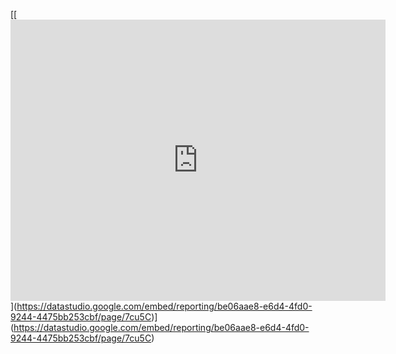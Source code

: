 [[[<iframe width="600" height="450" src="https://datastudio.google.com/embed/reporting/be06aae8-e6d4-4fd0-9244-4475bb253cbf/page/7cu5C" frameborder="0" style="border:0" allowfullscreen></iframe>
](https://datastudio.google.com/embed/reporting/be06aae8-e6d4-4fd0-9244-4475bb253cbf/page/7cu5C)](https://datastudio.google.com/embed/reporting/be06aae8-e6d4-4fd0-9244-4475bb253cbf/page/7cu5C)](https://datastudio.google.com/embed/reporting/be06aae8-e6d4-4fd0-9244-4475bb253cbf/page/7cu5C)
